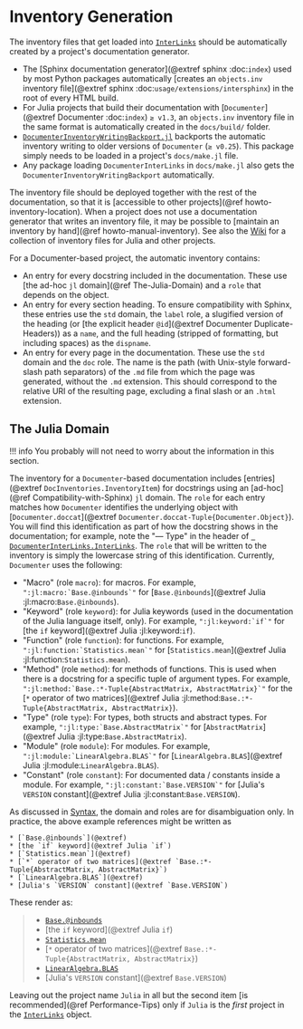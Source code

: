 # Inventory Generation

The inventory files that get loaded into [`InterLinks`](@ref) should be automatically created by a project's documentation generator.

* The [Sphinx documentation generator](@extref sphinx :doc:`index`) used by most Python packages automatically [creates an `objects.inv` inventory file](@extref sphinx :doc:`usage/extensions/intersphinx`) in the root of every HTML build.
* For Julia projects that build their documentation with [`Documenter`](@extref Documenter :doc:`index`) `≥ v1.3`, an `objects.inv` inventory file in the same format is automatically created in the `docs/build/` folder.
* [`DocumenterInventoryWritingBackport.jl`](https://github.com/JuliaDocs/DocumenterInventoryWritingBackport.jl) backports the automatic inventory writing to older versions of `Documenter` (`≥ v0.25`). This package simply needs to be loaded in a project's `docs/make.jl` file.
* Any package loading `DocumenterInterLinks` in `docs/make.jl` also gets the `DocumenterInventoryWritingBackport` automatically.

The inventory file should be deployed together with the rest of the documentation, so that it is [accessible to other projects](@ref howto-inventory-location). When a project does not use a documentation generator that writes an inventory file, it may be possible to [maintain an inventory by hand](@ref howto-manual-inventory). See also the [Wiki](https://github.com/JuliaDocs/DocumenterInterLinks.jl/wiki/Inventory-File-Repository) for a collection of inventory files for Julia and other projects.

For a Documenter-based project, the automatic inventory contains:

* An entry for every docstring included in the documentation. These use [the ad-hoc `jl` domain](@ref The-Julia-Domain) and a `role` that depends on the object.
* An entry for every section heading. To ensure compatibility with Sphinx, these entries use the `std` domain, the `label` role, a slugified version of the heading (or [the explicit header `@id`](@extref Documenter Duplicate-Headers)) as a `name`, and the full heading (stripped of formatting, but including spaces) as the `dispname`.
* An entry for every page in the documentation. These use the `std` domain and the `doc` role. The name is the path (with Unix-style forward-slash path separators) of the `.md` file from which the page was generated, without the `.md` extension. This should correspond to the relative URI of the resulting page, excluding a final slash or an `.html` extension.

## The Julia Domain

!!! info
    You  probably will not need to worry about the information in this section.

The inventory for a `Documenter`-based documentation includes [entries](@extref `DocInventories.InventoryItem`) for docstrings using an [ad-hoc](@ref Compatibility-with-Sphinx) `jl` domain. The `role` for each entry matches how `Documenter` identifies the underlying object with [`Documenter.doccat`](@extref `Documenter.doccat-Tuple{Documenter.Object}`). You will find this identification as part of how the docstring shows in the documentation; for example, note the "— Type" in the header of [` DocumenterInterLinks.InterLinks`](@ref). The `role` that will be written to the inventory is simply the lowercase string of this identification. Currently, `Documenter` uses the following:

* "Macro" (role `macro`): for macros. For example, ```":jl:macro:`Base.@inbounds`"``` for [`Base.@inbounds`](@extref Julia :jl:macro:`Base.@inbounds`).
* "Keyword" (role `keyword`): for Julia keywords (used in the documentation of the Julia language itself, only). For example, ```":jl:keyword:`if`"``` for [the `if` keyword](@extref Julia :jl:keyword:`if`).
* "Function" (role `function`): for functions. For example, ```":jl:function:`Statistics.mean`"``` for [`Statistics.mean`](@extref Julia :jl:function:`Statistics.mean`).
* "Method" (role `method`): for methods of functions. This is used when there is a docstring for a specific tuple of argument types. For example, ```":jl:method:`Base.:*-Tuple{AbstractMatrix, AbstractMatrix}`"``` for the [`*` operator of two matrices](@extref Julia :jl:method:`Base.:*-Tuple{AbstractMatrix, AbstractMatrix}`).
* "Type" (role `type`): For types, both structs and abstract types. For example, ```":jl:type:`Base.AbstractMatrix`"``` for [`AbstractMatrix`](@extref Julia :jl:type:`Base.AbstractMatrix`).
* "Module" (role `module`): For modules. For example, ```":jl:module:`LinearAlgebra.BLAS`"``` for [`LinearAlgebra.BLAS`](@extref Julia :jl:module:`LinearAlgebra.BLAS`).
* "Constant" (role `constant`): For documented data / constants inside a module. For example, ```":jl:constant:`Base.VERSION`"``` for [Julia's `VERSION` constant](@extref Julia :jl:constant:`Base.VERSION`).

As discussed in [Syntax](@ref), the domain and roles are for disambiguation only. In practice, the above example references might be written as

```
* [`Base.@inbounds`](@extref)
* [the `if` keyword](@extref Julia `if`)
* [`Statistics.mean`](@extref)
* [`*` operator of two matrices](@extref `Base.:*-Tuple{AbstractMatrix, AbstractMatrix}`)
* [`LinearAlgebra.BLAS`](@extref)
* [Julia's `VERSION` constant](@extref `Base.VERSION`)
```

These render as:

> * [`Base.@inbounds`](@extref)
> * [the `if` keyword](@extref Julia `if`)
> * [`Statistics.mean`](@extref)
> * [`*` operator of two matrices](@extref `Base.:*-Tuple{AbstractMatrix, AbstractMatrix}`)
> * [`LinearAlgebra.BLAS`](@extref)
> * [Julia's `VERSION` constant](@extref `Base.VERSION`)

Leaving out the project name `Julia` in all but the second item [is recommended](@ref Performance-Tips) only if `Julia` is the *first* project in the [`InterLinks`](@ref) object.
